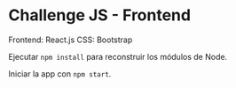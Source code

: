 # Challenge JS - Frontend

Frontend: React.js
CSS: Bootstrap

Ejecutar ```npm install``` para reconstruir los módulos de Node.

Iniciar la app con ```npm start```.